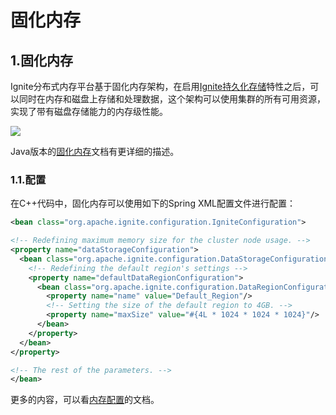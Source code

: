 # 固化内存
## 1.固化内存
Ignite分布式内存平台基于固化内存架构，在启用[Ignite持久化存储](/doc/cpp/Persistence.md#_1-ignite持久化)特性之后，可以同时在内存和磁盘上存储和处理数据，这个架构可以使用集群的所有可用资源，实现了带有磁盘存储能力的内存级性能。

![](https://files.readme.io/ac2ff0d-durable-memory.png)

Java版本的[固化内存](/doc/java/DurableMemory.md)文档有更详细的描述。
### 1.1.配置
在C++代码中，固化内存可以使用如下的Spring XML配置文件进行配置：
```xml
<bean class="org.apache.ignite.configuration.IgniteConfiguration">

<!-- Redefining maximum memory size for the cluster node usage. -->
<property name="dataStorageConfiguration">
  <bean class="org.apache.ignite.configuration.DataStorageConfiguration">
    <!-- Redefining the default region's settings -->
    <property name="defaultDataRegionConfiguration">
      <bean class="org.apache.ignite.configuration.DataRegionConfiguration">
        <property name="name" value="Default_Region"/>
        <!-- Setting the size of the default region to 4GB. -->
        <property name="maxSize" value="#{4L * 1024 * 1024 * 1024}"/>
      </bean>
    </property>
  </bean>
</property>

<!-- The rest of the parameters. -->
</bean>
```
更多的内容，可以看[内存配置](/doc/java/DurableMemory.md#_3-内存配置)的文档。
<RightPane/>